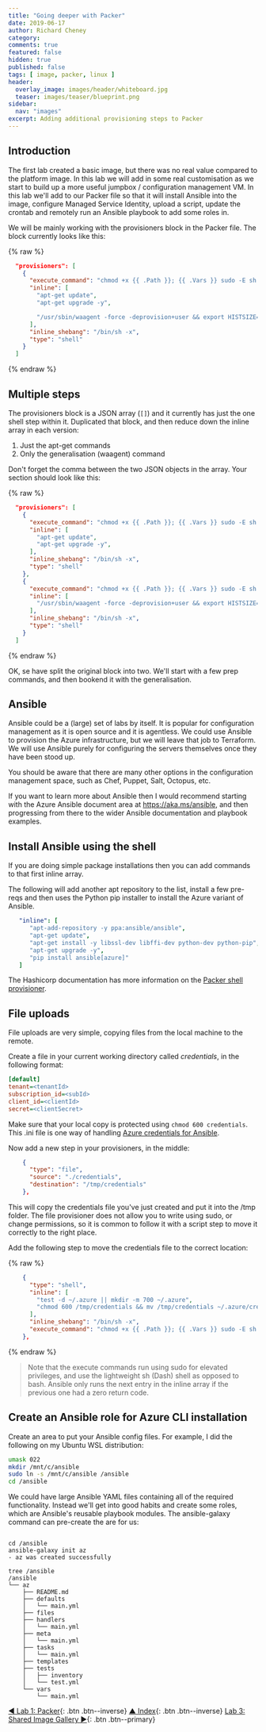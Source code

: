 ```yaml
---
title: "Going deeper with Packer"
date: 2019-06-17
author: Richard Cheney
category:
comments: true
featured: false
hidden: true
published: false
tags: [ image, packer, linux ]
header:
  overlay_image: images/header/whiteboard.jpg
  teaser: images/teaser/blueprint.png
sidebar:
  nav: "images"
excerpt: Adding additional provisioning steps to Packer
---
```


## Introduction

The first lab created a basic image, but there was no real value compared to the platform image.  In this lab we will add in some real customisation as we start to build up a more useful jumpbox / configuration management VM.  In this lab we'll add to our Packer file so that it will install Ansible into the image, configure Managed Service Identity, upload a script, update the crontab and remotely run an Ansible playbook to add some roles in.

We will be mainly working with the provisioners block in the Packer file. The block currently looks like this:

{% raw %}

```json
  "provisioners": [
    {
      "execute_command": "chmod +x {{ .Path }}; {{ .Vars }} sudo -E sh '{{ .Path }}'",
      "inline": [
        "apt-get update",
        "apt-get upgrade -y",

        "/usr/sbin/waagent -force -deprovision+user && export HISTSIZE=0 && sync"
      ],
      "inline_shebang": "/bin/sh -x",
      "type": "shell"
    }
  ]
```

{% endraw %}

## Multiple steps

The provisioners block is a JSON array (`[]`) and it currently has just the one shell step within it.  Duplicated that block, and then reduce down the inline array in each version:

1. Just the apt-get commands
1. Only the generalisation (waagent) command

Don't forget the comma between the two JSON objects in the array.  Your section should look like this:

{% raw %}

```json
  "provisioners": [
    {
      "execute_command": "chmod +x {{ .Path }}; {{ .Vars }} sudo -E sh '{{ .Path }}'",
      "inline": [
        "apt-get update",
        "apt-get upgrade -y",
      ],
      "inline_shebang": "/bin/sh -x",
      "type": "shell"
    },
    {
      "execute_command": "chmod +x {{ .Path }}; {{ .Vars }} sudo -E sh '{{ .Path }}'",
      "inline": [
        "/usr/sbin/waagent -force -deprovision+user && export HISTSIZE=0 && sync"
      ],
      "inline_shebang": "/bin/sh -x",
      "type": "shell"
    }
  ]
```

{% endraw %}

OK, se have split the original block into two.  We'll start with a few prep commands, and then bookend it with the generalisation.

## Ansible

Ansible could be a (large) set of labs by itself. It is popular for configuration management as it is open source and it is agentless. We could use Ansible to provision the Azure infrastructure, but we will leave that job to Terraform.  We will use Ansible purely for configuring the servers themselves once they have been stood up.

You should be aware that there are many other options in the configuration management space, such as Chef, Puppet, Salt, Octopus, etc.

If you want to learn more about Ansible then I would recommend starting with the Azure Ansible document area at <https://aka.ms/ansible>, and then progressing from there to the wider Ansible documentation and playbook examples.

## Install Ansible using the shell

If you are doing simple package installations then you can add commands to that first inline array.

The following will add another apt repository to the list, install a few pre-reqs and then uses the Python pip installer to install the Azure variant of Ansible.

```yaml
   "inline": [
      "apt-add-repository -y ppa:ansible/ansible",
      "apt-get update",
      "apt-get install -y libssl-dev libffi-dev python-dev python-pip",
      "apt-get upgrade -y",
      "pip install ansible[azure]"
   ]
```

The Hashicorp documentation has more information on the [Packer shell provisioner](https://www.packer.io/docs/provisioners/shell.html).

## File uploads

File uploads are very simple, copying files from the local machine to the remote.

Create a file in your current working directory called *credentials*, in the following format:

```ini
[default]
tenant=<tenantId>
subscription_id=<subId>
client_id=<clientId>
secret=<clientSecret>
```

Make sure that your local copy is protected using `chmod 600 credentials`.  This .ini file is one way of handling [Azure credentials for Ansible](https://docs.ansible.com/ansible/latest/scenario_guides/guide_azure.html#authenticating-with-azure).

Now add a new step in your provisioners, in the middle:

```json
    {
      "type": "file",
      "source": "./credentials",
      "destination": "/tmp/credentials"
    },
```

This will copy the credentials file you've just created and put it into the /tmp folder.  The file provisioner does not allow you to write using sudo, or change permissions, so it is common to follow it with a script step to move it correctly to the right place.

Add the following step to move the credentials file to the correct location:

{% raw %}

```json
    {
      "type": "shell",
      "inline": [
        "test -d ~/.azure || mkdir -m 700 ~/.azure",
        "chmod 600 /tmp/credentials && mv /tmp/credentials ~/.azure/credentials"
      ],
      "inline_shebang": "/bin/sh -x",
      "execute_command": "chmod +x {{ .Path }}; {{ .Vars }} sudo -E sh '{{ .Path }}'"
    },
```

{% endraw %}

> Note that the execute commands run using sudo for elevated privileges, and use the lightweight sh (Dash) shell as opposed to bash. Ansible only runs the next entry in the inline array if the previous one had a zero return code.

## Create an Ansible role for Azure CLI installation

Create an area to put your Ansible config files.  For example, I did the following on my Ubuntu WSL distribution:

```bash
umask 022
mkdir /mnt/c/ansible
sudo ln -s /mnt/c/ansible /ansible
cd /ansible
```

We could have large Ansible YAML files containing all of the required functionality.  Instead we'll get into good habits and create some roles, which are Ansible's reusable playbook modules.  The ansible-galaxy command can pre-create the are for us:

<pre class="language-bash command-line" data-output="3-4,6-99" data-prompt="$"><code>
cd /ansible
ansible-galaxy init az
- az was created successfully

tree /ansible
/ansible
└── az
    ├── README.md
    ├── defaults
    │   └── main.yml
    ├── files
    ├── handlers
    │   └── main.yml
    ├── meta
    │   └── main.yml
    ├── tasks
    │   └── main.yml
    ├── templates
    ├── tests
    │   ├── inventory
    │   └── test.yml
    └── vars
        └── main.yml
</code></pre>

[◄ Lab 1: Packer](../lab1){: .btn .btn--inverse} [▲ Index](../#labs){: .btn .btn--inverse} [Lab 3: Shared Image Gallery ►](../lab3){: .btn .btn--primary}
